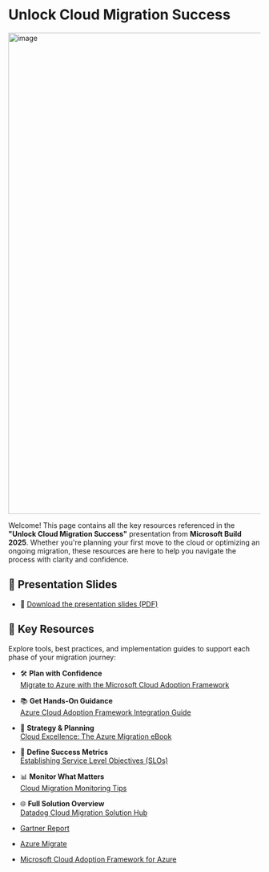 # Unlock Cloud Migration Success

<img width="960" alt="image" src="https://github.com/user-attachments/assets/20f1fb44-a440-4be1-bb02-c7a30804a653" />

Welcome! This page contains all the key resources referenced in the **"Unlock Cloud Migration Success"** presentation from **Microsoft Build 2025**. Whether you're planning your first move to the cloud or optimizing an ongoing migration, these resources are here to help you navigate the process with clarity and confidence.

## 📑 Presentation Slides

- 📂 [Download the presentation slides (PDF)](https://github.com/jasonhand/ms_build_migration_unlocked/blob/main/slides/MS%20Build%202025%20-%20Unlock%20Cloud%20Migration%20Success.pdf)

## 🔧 Key Resources

Explore tools, best practices, and implementation guides to support each phase of your migration journey:

- 🛠️ **Plan with Confidence**  
  [Migrate to Azure with the Microsoft Cloud Adoption Framework](https://www.datadoghq.com/blog/migrate-to-azure-with-the-microsoft-cloud-adoption-framework)

- 📚 **Get Hands-On Guidance**  
  [Azure Cloud Adoption Framework Integration Guide](https://docs.datadoghq.com/integrations/guide/azure-cloud-adoption-framework)

- 📘 **Strategy & Planning**  
  [Cloud Excellence: The Azure Migration eBook](https://www.datadoghq.com/resources/cloud-excellence-azure-migration-ebook)

- 🎯 **Define Success Metrics**  
  [Establishing Service Level Objectives (SLOs)](https://www.datadoghq.com/blog/establishing-service-level-objectives)

- 📊 **Monitor What Matters**  
  [Cloud Migration Monitoring Tips](https://www.datadoghq.com/blog/cloud-migration-monitoring)

- 🌐 **Full Solution Overview**  
  [Datadog Cloud Migration Solution Hub](https://www.datadoghq.com/solutions/cloud-migration)

- [Gartner Report](https://github.com/jasonhand/ms_build_migration_unlocked/blob/main/slides/MS%20Build%202025%20-%20Unlock%20Cloud%20Migration%20Success.pdf)  

- [Azure Migrate](https://azure.microsoft.com/products/azure-migrate)
- [Microsoft Cloud Adoption Framework for Azure](https://learn.microsoft.com/en-us/azure/cloud-adoption-framework/)


